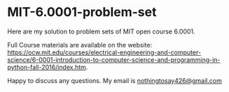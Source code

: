 # MIT-6.0001-problem-set
Here are my solution to problem sets of MIT open course 6.0001. 

Full Course materials are available on the website: https://ocw.mit.edu/courses/electrical-engineering-and-computer-science/6-0001-introduction-to-computer-science-and-programming-in-python-fall-2016/index.htm.

Happy to discuss any questions. My email is nothingtosay426@gmail.com